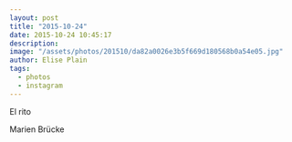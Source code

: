 ```yaml
---
layout: post
title: "2015-10-24"
date: 2015-10-24 10:45:17
description: 
image: "/assets/photos/201510/da82a0026e3b5f669d180568b0a54e05.jpg"
author: Elise Plain
tags: 
  - photos
  - instagram
---
```


El rito
<p></p>
Marien Brücke